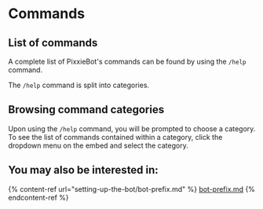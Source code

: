 # Commands

## List of commands

A complete list of PixxieBot's commands can be found by using the `/help` command.

The `/help` command is split into categories.

## Browsing command categories

Upon using the `/help` command, you will be prompted to choose a category. To see the list of commands contained within a category, click the dropdown menu on the embed and select the category.

## You may also be interested in:

{% content-ref url="setting-up-the-bot/bot-prefix.md" %}
[bot-prefix.md](setting-up-the-bot/bot-prefix.md)
{% endcontent-ref %}

